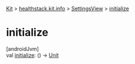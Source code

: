 
[Kit](../../../kit.html) > [healthstack.kit.info](../index.html) > [SettingsView](index.html) > [initialize](initialize.html)



# initialize



[androidJvm]\
val [initialize](initialize.html): () -&gt; [Unit](https://kotlinlang.org/api/latest/jvm/stdlib/kotlin/-unit/index.html)




